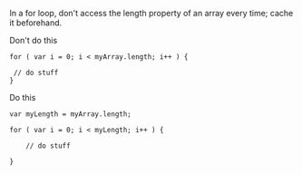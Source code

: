 <script>{
	"title": "Cache Length During Loops",
	"level": "intermediate",
	"source": "http://jqfundamentals.com/legacy",
	"attribution": [ "jQuery Fundamentals" ]
}</script>

In a for loop, don't access the length property of an array every time; cache it beforehand.

Don't do this
```
for ( var i = 0; i < myArray.length; i++ ) {

 // do stuff
}
```
Do this 
```
var myLength = myArray.length;

for ( var i = 0; i < myLength; i++ ) {

	// do stuff

}
```
